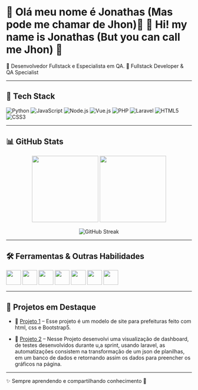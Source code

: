 # 👋 Olá meu nome é Jonathas (Mas pode me chamar de Jhon)👋   👋 Hi! my name is Jonathas (But you can call me Jhon) 👋



🎯 Desenvolvedor Fullstack e Especialista em QA.
🎯 Fullstack Developer & QA Specialist

---

## 🚀 Tech Stack  

![Python](https://img.shields.io/badge/Python-3776AB?style=for-the-badge&logo=python&logoColor=white)
![JavaScript](https://img.shields.io/badge/JavaScript-F7DF1E?style=for-the-badge&logo=javascript&logoColor=black)
![Node.js](https://img.shields.io/badge/Node.js-339933?style=for-the-badge&logo=node.js&logoColor=white)
![Vue.js](https://img.shields.io/badge/Vue.js-35495E?style=for-the-badge&logo=vuedotjs&logoColor=4FC08D)
![PHP](https://img.shields.io/badge/PHP-777BB4?style=for-the-badge&logo=php&logoColor=white)
![Laravel](https://img.shields.io/badge/Laravel-FF2D20?style=for-the-badge&logo=laravel&logoColor=white)
![HTML5](https://img.shields.io/badge/HTML5-E34F26?style=for-the-badge&logo=html5&logoColor=white)
![CSS3](https://img.shields.io/badge/CSS3-1572B6?style=for-the-badge&logo=css3&logoColor=white)

---

## 📊 GitHub Stats  

<p align="center">
  <img src="https://github-readme-stats.vercel.app/api?username=dev-jom&show_icons=true&theme=radical" height="180em"/>
  <img src="https://github-readme-stats.vercel.app/api/top-langs/?username=dev-jom&layout=compact&theme=radical" height="180em"/>
</p>

<p align="center">
  <img src="https://streak-stats.demolab.com?user=dev-jom&theme=radical" alt="GitHub Streak"/>
</p>

---

## 🛠️ Ferramentas & Outras Habilidades  

<p align="left">
  <img src="https://cdn.jsdelivr.net/gh/devicons/devicon/icons/git/git-original.svg" width="40" height="40"/>
  <img src="https://cdn.jsdelivr.net/gh/devicons/devicon/icons/docker/docker-original.svg" width="40" height="40"/>
  <img src="https://cdn.jsdelivr.net/gh/devicons/devicon/icons/linux/linux-original.svg" width="40" height="40"/>
  <img src="https://cdn.jsdelivr.net/gh/devicons/devicon/icons/mysql/mysql-original.svg" width="40" height="40"/>
  <img src="https://cdn.jsdelivr.net/gh/devicons/devicon/icons/mongodb/mongodb-original.svg" width="40" height="40"/>
  <img src="https://cdn.jsdelivr.net/gh/devicons/devicon/icons/vscode/vscode-original.svg" width="40" height="40"/>
  <img src="https://cdn.jsdelivr.net/gh/devicons/devicon/icons/github/github-original.svg" width="40" height="40"/>
</p>

---

## 📌 Projetos em Destaque  

- 🔹 [Projeto 1](https://github.com/dev-jom/Modelo-7) – Esse projeto é um modelo de site para prefeituras feito com html, css e Bootstrap5.

- 🔹 [Projeto 2](https://github.com/dev-jom/Dashboard-php) – Nesse Projeto desenvolvi uma visualização de dashboard, de testes desenvolvidos durante u,a sprint, usando laravel, as automatizações consistem na transformação de um json de planilhas, em um banco de dados e retornando assim os dados para preencher os gráficos na página.  


---

✨ Sempre aprendendo e compartilhando conhecimento 🚀  
